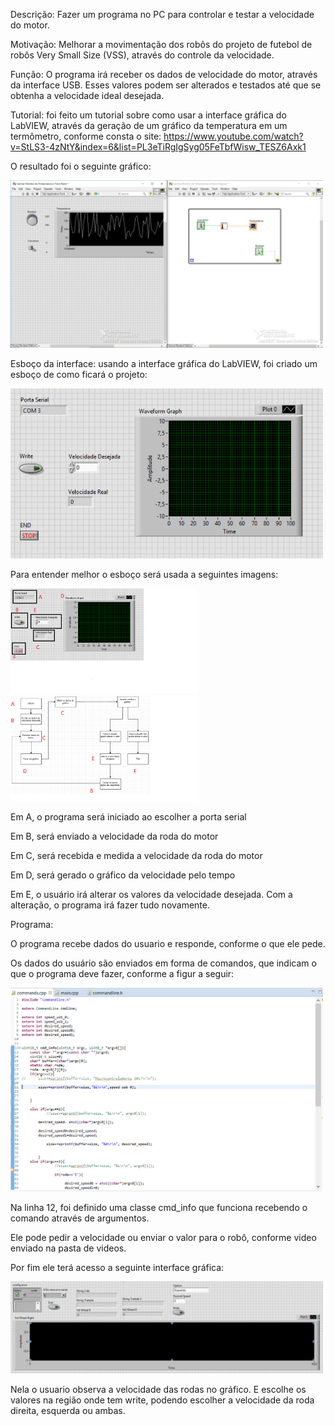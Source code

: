 Descrição: Fazer um programa no PC para controlar e testar a velocidade do motor.

Motivação: Melhorar a movimentação dos robôs do projeto de futebol de robôs Very Small Size (VSS), através do controle da velocidade.   

Função: O programa irá receber os dados de velocidade do motor, através da interface USB. Esses valores podem ser alterados e testados até que se obtenha a velocidade ideal desejada.

Tutorial: foi feito um tutorial sobre como usar a interface gráfica do LabVIEW, através da geração de um gráfico da temperatura em um termômetro, conforme consta o site: https://www.youtube.com/watch?v=StLS3-4zNtY&index=6&list=PL3eTiRgIgSyg05FeTbfWisw_TESZ6Axk1

O resultado foi o seguinte gráfico:

<img src="Imagens/Tutorial.PNG" width="500">


Esboço da interface: usando a interface gráfica do LabVIEW, foi criado um esboço de como ficará o projeto:

<img src="Imagens/Esboco.PNG" width="500">

Para entender melhor o esboço será usada a seguintes imagens: 


<img src="Imagens/Esboco2.png" width="300">  <img src="Imagens/Fluxograma2.png" width="300">


Em A, o programa será iniciado ao escolher a porta serial

Em B, será enviado a velocidade da roda do motor

Em C, será recebida e medida a velocidade da roda do motor

Em D, será gerado o gráfico da velocidade pelo tempo

Em E, o usuário irá alterar os valores da velocidade desejada. Com a alteração, o programa irá fazer tudo novamente.

Programa:

O programa recebe dados do usuario e responde, conforme o que ele pede.

Os dados do usuário são enviados em forma de comandos, que indicam o que o programa deve fazer, conforme a figur a seguir:

<img src="Imagens/cpp1.PNG" width="500">

Na linha 12, foi definido uma classe cmd_info que funciona recebendo o comando através de argumentos.


Ele pode pedir a velocidade ou enviar o valor para o robô, conforme video enviado na pasta de videos.

Por fim ele terá acesso a seguinte interface gráfica:

<img src="Imagens/interface grafica.jpeg" width="500">

Nela o usuario observa a velocidade das rodas no gráfico. E escolhe os valores na região onde tem write, podendo escolher a velocidade da roda direita, esquerda ou ambas.



